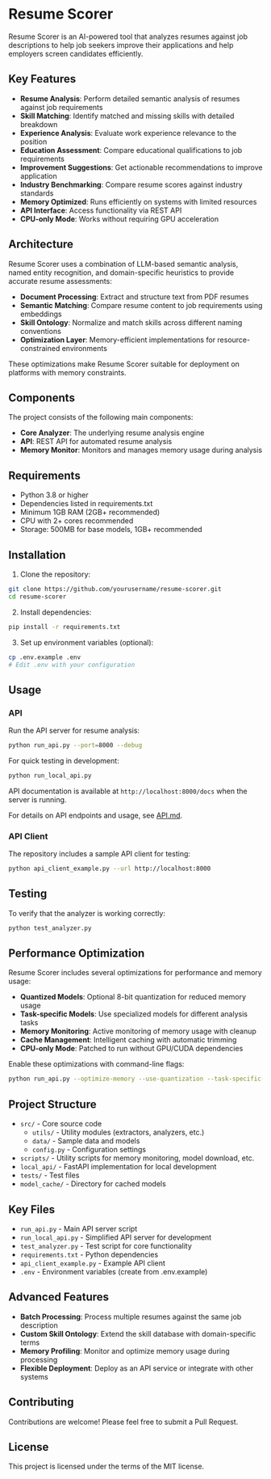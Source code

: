 # Resume Scorer

Resume Scorer is an AI-powered tool that analyzes resumes against job descriptions to help job seekers improve their applications and help employers screen candidates efficiently.

## Key Features

-   **Resume Analysis**: Perform detailed semantic analysis of resumes against job requirements
-   **Skill Matching**: Identify matched and missing skills with detailed breakdown
-   **Experience Analysis**: Evaluate work experience relevance to the position
-   **Education Assessment**: Compare educational qualifications to job requirements
-   **Improvement Suggestions**: Get actionable recommendations to improve application
-   **Industry Benchmarking**: Compare resume scores against industry standards
-   **Memory Optimized**: Runs efficiently on systems with limited resources
-   **API Interface**: Access functionality via REST API
-   **CPU-only Mode**: Works without requiring GPU acceleration

## Architecture

Resume Scorer uses a combination of LLM-based semantic analysis, named entity recognition, and domain-specific heuristics to provide accurate resume assessments:

-   **Document Processing**: Extract and structure text from PDF resumes
-   **Semantic Matching**: Compare resume content to job requirements using embeddings
-   **Skill Ontology**: Normalize and match skills across different naming conventions
-   **Optimization Layer**: Memory-efficient implementations for resource-constrained environments

These optimizations make Resume Scorer suitable for deployment on platforms with memory constraints.

## Components

The project consists of the following main components:

-   **Core Analyzer**: The underlying resume analysis engine
-   **API**: REST API for automated resume analysis
-   **Memory Monitor**: Monitors and manages memory usage during analysis

## Requirements

-   Python 3.8 or higher
-   Dependencies listed in requirements.txt
-   Minimum 1GB RAM (2GB+ recommended)
-   CPU with 2+ cores recommended
-   Storage: 500MB for base models, 1GB+ recommended

## Installation

1. Clone the repository:

```bash
git clone https://github.com/yourusername/resume-scorer.git
cd resume-scorer
```

2. Install dependencies:

```bash
pip install -r requirements.txt
```

3. Set up environment variables (optional):

```bash
cp .env.example .env
# Edit .env with your configuration
```

## Usage

### API

Run the API server for resume analysis:

```bash
python run_api.py --port=8000 --debug
```

For quick testing in development:

```bash
python run_local_api.py
```

API documentation is available at `http://localhost:8000/docs` when the server is running.

For details on API endpoints and usage, see [API.md](API.md).

### API Client

The repository includes a sample API client for testing:

```bash
python api_client_example.py --url http://localhost:8000
```

## Testing

To verify that the analyzer is working correctly:

```bash
python test_analyzer.py
```

## Performance Optimization

Resume Scorer includes several optimizations for performance and memory usage:

-   **Quantized Models**: Optional 8-bit quantization for reduced memory usage
-   **Task-specific Models**: Use specialized models for different analysis tasks
-   **Memory Monitoring**: Active monitoring of memory usage with cleanup
-   **Cache Management**: Intelligent caching with automatic trimming
-   **CPU-only Mode**: Patched to run without GPU/CUDA dependencies

Enable these optimizations with command-line flags:

```bash
python run_api.py --optimize-memory --use-quantization --task-specific-models
```

## Project Structure

-   `src/` - Core source code
    -   `utils/` - Utility modules (extractors, analyzers, etc.)
    -   `data/` - Sample data and models
    -   `config.py` - Configuration settings
-   `scripts/` - Utility scripts for memory monitoring, model download, etc.
-   `local_api/` - FastAPI implementation for local development
-   `tests/` - Test files
-   `model_cache/` - Directory for cached models

## Key Files

-   `run_api.py` - Main API server script
-   `run_local_api.py` - Simplified API server for development
-   `test_analyzer.py` - Test script for core functionality
-   `requirements.txt` - Python dependencies
-   `api_client_example.py` - Example API client
-   `.env` - Environment variables (create from .env.example)

## Advanced Features

-   **Batch Processing**: Process multiple resumes against the same job description
-   **Custom Skill Ontology**: Extend the skill database with domain-specific terms
-   **Memory Profiling**: Monitor and optimize memory usage during processing
-   **Flexible Deployment**: Deploy as an API service or integrate with other systems

## Contributing

Contributions are welcome! Please feel free to submit a Pull Request.

## License

This project is licensed under the terms of the MIT license.
